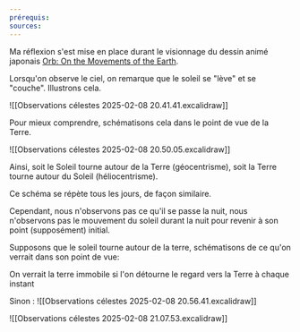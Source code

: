 ```yaml
---
prérequis: 
sources: 
---
```

Ma réflexion s'est mise en place durant le visionnage du dessin animé japonais [Orb: On the Movements of the Earth](https://myanimelist.net/anime/52215/Chi_Chikyuu_no_Undou_ni_Tsuite?q=orb-on-the-movements-of-the-earth).

Lorsqu'on observe le ciel, on remarque que le soleil se "lève" et se "couche".
Illustrons cela.

![[Observations célestes 2025-02-08 20.41.41.excalidraw]]

 Pour mieux comprendre, schématisons cela dans le point de vue de la Terre.

![[Observations célestes 2025-02-08 20.50.05.excalidraw]]

Ainsi, soit le Soleil tourne autour de la Terre (géocentrisme), soit la Terre tourne autour du Soleil (héliocentrisme).

Ce schéma se répète tous les jours, de façon similaire.

Cependant, nous n'observons pas ce qu'il se passe la nuit, nous n'observons pas le mouvement du soleil durant la nuit pour revenir à son point (supposément) initial.

Supposons que le soleil tourne autour de la terre, schématisons de ce qu'on verrait dans son point de vue:

On verrait la terre immobile si l'on détourne le regard vers la Terre à chaque instant


Sinon :
![[Observations célestes 2025-02-08 20.56.41.excalidraw]]

![[Observations célestes 2025-02-08 21.07.53.excalidraw]]

